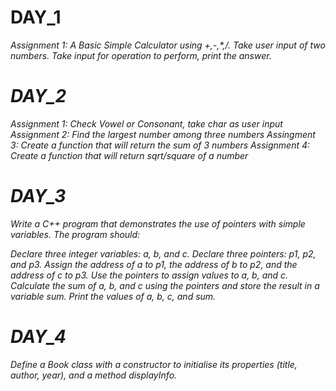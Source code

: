 # DAY_1
<i>Assignment 1: A Basic Simple Calculator using +,-,*,/. Take user input of two numbers. Take input for operation to perform, print the answer.<i>

# DAY_2
<i>Assignment 1: Check Vowel or Consonant, take char as user input
Assignment 2: Find the largest number among three numbers
Assingment 3: Create a function that will return the sum of 3 numbers
Assignment 4: Create a function that will return sqrt/square of a number

# DAY_3
<i>Write a C++ program that demonstrates the use of pointers with simple variables. The program should:

Declare three integer variables: a, b, and c.
Declare three pointers: p1, p2, and p3.
Assign the address of a to p1, the address of b to p2, and the address of c to p3.
Use the pointers to assign values to a, b, and c.
Calculate the sum of a, b, and c using the pointers and store the result in a variable sum.
Print the values of a, b, c, and sum.<i>

# DAY_4
<i> Define a Book class with a constructor to initialise its properties (title, author, year), and a method displayInfo.<i>
